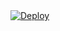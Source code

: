 <!DOCTYPE html>
<html>
<body>
  <div class="center-content">
    <a
    href="https://heroku.com/deploy?template=https://github.com/alignaa/Fsubv3-Main">
      <img src="https://www.herokucdn.com/deploy/button.svg" alt="Deploy">
    </a>
  </div>
</body>
</html>
